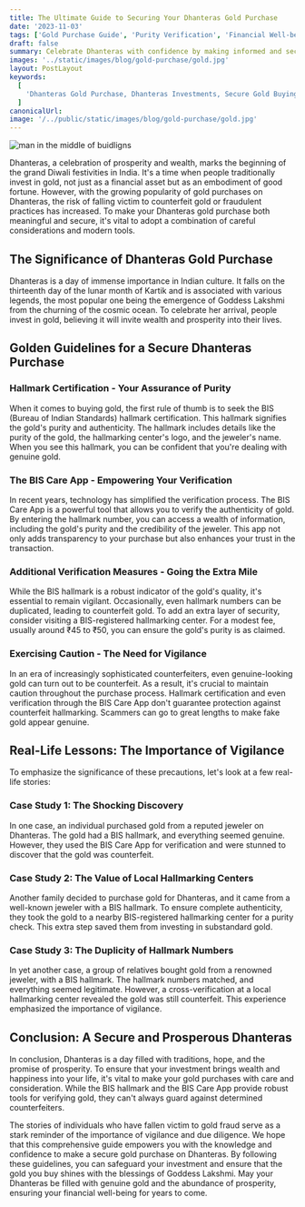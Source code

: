 ```yaml
---
title: The Ultimate Guide to Securing Your Dhanteras Gold Purchase
date: '2023-11-03'
tags: ['Gold Purchase Guide', 'Purity Verification', 'Financial Well-being']
draft: false
summary: Celebrate Dhanteras with confidence by making informed and secure gold purchases. Our comprehensive guide highlights the significance of Dhanteras gold acquisitions, emphasizing the importance of authenticating your investment with BIS hallmark certification and the BIS Care App. Learn how to protect your investment from counterfeit gold and fraud. Real-life stories underscore the need for due diligence. With this guide, you can ensure that the gold you acquire on Dhanteras truly shines with the blessings of Goddess Lakshmi, safeguarding your financial well-being for years to come. Invest in genuine gold this Dhanteras.
images: '../static/images/blog/gold-purchase/gold.jpg'
layout: PostLayout
keywords:
  [
    'Dhanteras Gold Purchase, Dhanteras Investments, Secure Gold Buying, BIS Hallmark Certification, BIS Care App, Authenticating Gold, Counterfeit Gold, Goddess Lakshmi Blessings, Diwali Celebrations, Gold Purchase Guide, Purity Verification, Financial Well-being, Real-Life Stories, Vigilance in Gold Buying, Diwali Festivities',
  ]
canonicalUrl:
image: '/../public/static/images/blog/gold-purchase/gold.jpg'
---
```


![man in the middle of buidligns](/static/images/blog/gold-purchase/gold.jpg)

Dhanteras, a celebration of prosperity and wealth, marks the beginning of the grand Diwali festivities in India. It's a time when people traditionally invest in gold, not just as a financial asset but as an embodiment of good fortune. However, with the growing popularity of gold purchases on Dhanteras, the risk of falling victim to counterfeit gold or fraudulent practices has increased. To make your Dhanteras gold purchase both meaningful and secure, it's vital to adopt a combination of careful considerations and modern tools.

## The Significance of Dhanteras Gold Purchase

Dhanteras is a day of immense importance in Indian culture. It falls on the thirteenth day of the lunar month of Kartik and is associated with various legends, the most popular one being the emergence of Goddess Lakshmi from the churning of the cosmic ocean. To celebrate her arrival, people invest in gold, believing it will invite wealth and prosperity into their lives.

## Golden Guidelines for a Secure Dhanteras Purchase

### Hallmark Certification - Your Assurance of Purity

When it comes to buying gold, the first rule of thumb is to seek the BIS (Bureau of Indian Standards) hallmark certification. This hallmark signifies the gold's purity and authenticity. The hallmark includes details like the purity of the gold, the hallmarking center's logo, and the jeweler's name. When you see this hallmark, you can be confident that you're dealing with genuine gold.

### The BIS Care App - Empowering Your Verification

In recent years, technology has simplified the verification process. The BIS Care App is a powerful tool that allows you to verify the authenticity of gold. By entering the hallmark number, you can access a wealth of information, including the gold's purity and the credibility of the jeweler. This app not only adds transparency to your purchase but also enhances your trust in the transaction.

### Additional Verification Measures - Going the Extra Mile

While the BIS hallmark is a robust indicator of the gold's quality, it's essential to remain vigilant. Occasionally, even hallmark numbers can be duplicated, leading to counterfeit gold. To add an extra layer of security, consider visiting a BIS-registered hallmarking center. For a modest fee, usually around ₹45 to ₹50, you can ensure the gold's purity is as claimed.

### Exercising Caution - The Need for Vigilance

In an era of increasingly sophisticated counterfeiters, even genuine-looking gold can turn out to be counterfeit. As a result, it's crucial to maintain caution throughout the purchase process. Hallmark certification and even verification through the BIS Care App don't guarantee protection against counterfeit hallmarking. Scammers can go to great lengths to make fake gold appear genuine.

## Real-Life Lessons: The Importance of Vigilance

To emphasize the significance of these precautions, let's look at a few real-life stories:

### Case Study 1: The Shocking Discovery

In one case, an individual purchased gold from a reputed jeweler on Dhanteras. The gold had a BIS hallmark, and everything seemed genuine. However, they used the BIS Care App for verification and were stunned to discover that the gold was counterfeit.

### Case Study 2: The Value of Local Hallmarking Centers

Another family decided to purchase gold for Dhanteras, and it came from a well-known jeweler with a BIS hallmark. To ensure complete authenticity, they took the gold to a nearby BIS-registered hallmarking center for a purity check. This extra step saved them from investing in substandard gold.

### Case Study 3: The Duplicity of Hallmark Numbers

In yet another case, a group of relatives bought gold from a renowned jeweler, with a BIS hallmark. The hallmark numbers matched, and everything seemed legitimate. However, a cross-verification at a local hallmarking center revealed the gold was still counterfeit. This experience emphasized the importance of vigilance.

## Conclusion: A Secure and Prosperous Dhanteras

In conclusion, Dhanteras is a day filled with traditions, hope, and the promise of prosperity. To ensure that your investment brings wealth and happiness into your life, it's vital to make your gold purchases with care and consideration. While the BIS hallmark and the BIS Care App provide robust tools for verifying gold, they can't always guard against determined counterfeiters.

The stories of individuals who have fallen victim to gold fraud serve as a stark reminder of the importance of vigilance and due diligence. We hope that this comprehensive guide empowers you with the knowledge and confidence to make a secure gold purchase on Dhanteras. By following these guidelines, you can safeguard your investment and ensure that the gold you buy shines with the blessings of Goddess Lakshmi. May your Dhanteras be filled with genuine gold and the abundance of prosperity, ensuring your financial well-being for years to come.
